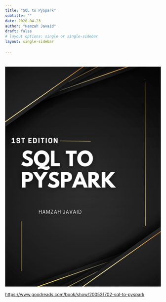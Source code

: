 ```yaml
---
title: "SQL to PySpark"
subtitle: ""
date: 2020-04-23
author: "Hamzah Javaid"
draft: false
# layout options: single or single-sidebar
layout: single-sidebar

---
```


#


![SQL to PySpark](featured-hex.png)

https://www.goodreads.com/book/show/200531702-sql-to-pyspark
